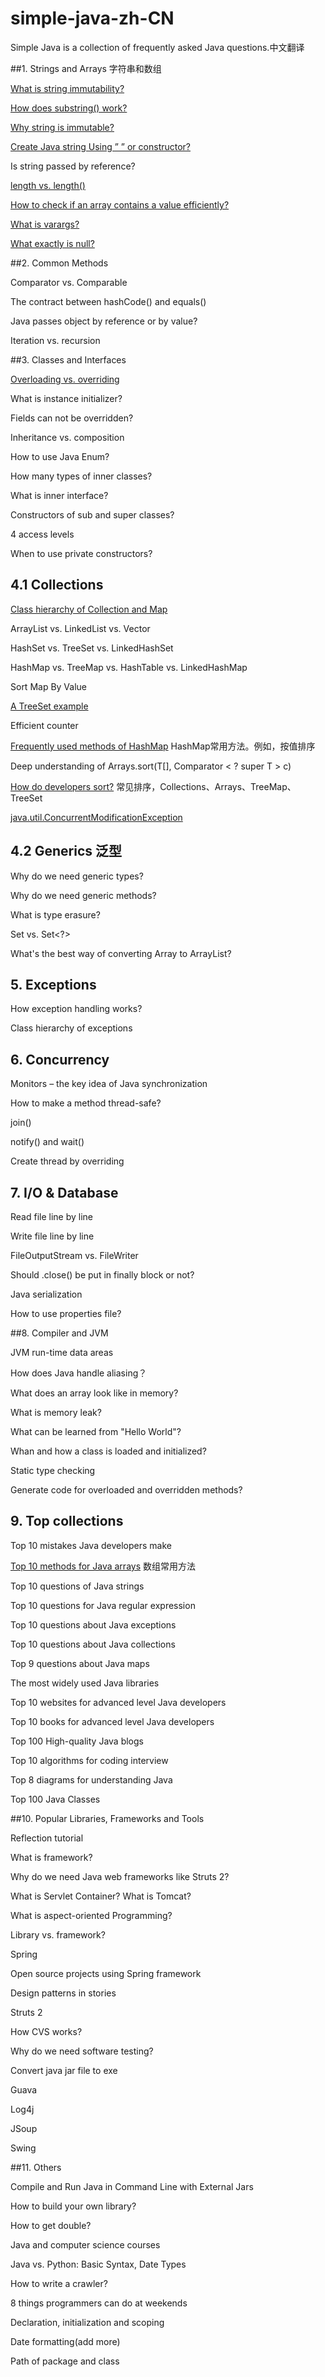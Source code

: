 # simple-java-zh-CN
Simple Java is a collection of frequently asked Java questions.中文翻译

##1. Strings and Arrays 字符串和数组

[What is string immutability?](https://github.com/Yixiaohan/simple-java-zh-CN/blob/master/content/Diagram%20to%20show%20Java%20String%E2%80%99s%20Immutability.md)

[How does substring() work?](https://github.com/Yixiaohan/simple-java-zh-CN/blob/master/content/The%20substring()%20Method%20in%20JDK%206%20and%20JDK%207.md)

[Why string is immutable?](https://github.com/Yixiaohan/simple-java-zh-CN/blob/master/content/Why%20string%20is%20immutable%20.md)

[Create Java string Using ” ” or constructor?](https://github.com/Yixiaohan/simple-java-zh-CN/blob/master/content/Create%20Java%20String%20Using%20%E2%80%9D%20%E2%80%9D%20or%20Constructor%3F.md)

Is string passed by reference?

[length vs. length()](https://github.com/Yixiaohan/simple-java-zh-CN/blob/master/content/Start%20from%20length%20%26%20length()%20in%20Java.md)

[How to check if an array contains a value efficiently?](https://github.com/Yixiaohan/simple-java-zh-CN/blob/master/content/How%20to%20Check%20if%20an%20Array%20Contains%20a%20Value%20in%20Java%20Efficiently%3F.md)

[What is varargs?](https://github.com/Yixiaohan/simple-java-zh-CN/blob/master/content/Java%20Varargs%20Examples%20Java.md)

[What exactly is null?](https://github.com/Yixiaohan/simple-java-zh-CN/blob/master/content/What%20exactly%20is%20null%20in%20Java%3F.md)

##2. Common Methods

Comparator vs. Comparable

The contract between hashCode() and equals()

Java passes object by reference or by value?

Iteration vs. recursion

##3. Classes and Interfaces

[Overloading vs. overriding](https://github.com/Yixiaohan/simple-java-zh-CN/blob/master/content/Overriding%20vs.%20Overloading%20in%20Java.md)

What is instance initializer?

Fields can not be overridden?

Inheritance vs. composition

How to use Java Enum?

How many types of inner classes?

What is inner interface?

Constructors of sub and super classes?

4 access levels

When to use private constructors?

## 4.1 Collections

[Class hierarchy of Collection and Map](https://github.com/Yixiaohan/simple-java-zh-CN/blob/master/content/The%20Interface%20and%20Class%20Hierarchy%20Diagram%20of%20Java%20Collections%20.md)

ArrayList vs. LinkedList vs. Vector

HashSet vs. TreeSet vs. LinkedHashSet

HashMap vs. TreeMap vs. HashTable vs. LinkedHashMap

Sort Map By Value

[A TreeSet example](https://github.com/Yixiaohan/simple-java-zh-CN/blob/master/content/A%20simple%20TreeSet%20example.md)

Efficient counter

[Frequently used methods of HashMap](https://github.com/Yixiaohan/simple-java-zh-CN/blob/master/content/Frequently%20Used%20Methods%20of%20Java%20HashMap.md) HashMap常用方法。例如，按值排序

Deep understanding of Arrays.sort(T[], Comparator < ? super T > c)

[How do developers sort?](https://github.com/Yixiaohan/simple-java-zh-CN/blob/master/content/How%20Developers%20Sort%20in%20Java%3F.md) 常见排序，Collections、Arrays、TreeMap、TreeSet

[java.util.ConcurrentModificationException](https://github.com/Yixiaohan/simple-java-zh-CN/blob/master/content/java.util.ConcurrentModificationException.md)

## 4.2 Generics 泛型

Why do we need generic types?

Why do we need generic methods?

What is type erasure?

Set vs. Set<?>

What's the best way of converting Array to ArrayList?

## 5. Exceptions

How exception handling works?

Class hierarchy of exceptions


## 6. Concurrency

Monitors – the key idea of Java synchronization

How to make a method thread-safe?

join()

notify() and wait()

Create thread by overriding

## 7. I/O & Database

Read file line by line

Write file line by line

FileOutputStream vs. FileWriter

Should .close() be put in finally block or not?

Java serialization

How to use properties file?

##8. Compiler and JVM

JVM run-time data areas

How does Java handle aliasing？

What does an array look like in memory?

What is memory leak?

What can be learned from "Hello World"?

Whan and how a class is loaded and initialized?

Static type checking

Generate code for overloaded and overridden methods?

## 9. Top collections

Top 10 mistakes Java developers make

[Top 10 methods for Java arrays](https://github.com/Yixiaohan/simple-java-zh-CN/blob/master/content/Top%2010%20Methods%20for%20Java%20Arrays.md) 数组常用方法

Top 10 questions of Java strings

Top 10 questions for Java regular expression

Top 10 questions about Java exceptions

Top 10 questions about Java collections

Top 9 questions about Java maps

The most widely used Java libraries

Top 10 websites for advanced level Java developers

Top 10 books for advanced level Java developers

Top 100 High-quality Java blogs

Top 10 algorithms for coding interview

Top 8 diagrams for understanding Java 

Top 100 Java Classes


##10. Popular Libraries, Frameworks and Tools

Reflection tutorial

What is framework?

Why do we need Java web frameworks like Struts 2?

What is Servlet Container? What is Tomcat?

What is aspect-oriented Programming?

Library vs. framework?

Spring

Open source projects using Spring framework

Design patterns in stories

Struts 2

How CVS works?

Why do we need software testing?

Convert java jar file to exe

Guava

Log4j

JSoup

Swing

##11. Others

Compile and Run Java in Command Line with External Jars

How to build your own library?

How to get double?

Java and computer science courses

Java vs. Python: Basic Syntax, Date Types

How to write a crawler?

8 things programmers can do at weekends

Declaration, initialization and scoping

Date formatting(add more)

Path of package and class

